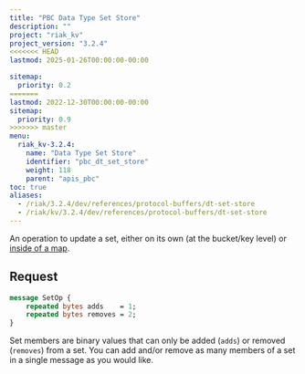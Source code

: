 ```yaml
---
title: "PBC Data Type Set Store"
description: ""
project: "riak_kv"
project_version: "3.2.4"
<<<<<<< HEAD
lastmod: 2025-01-26T00:00:00-00:00

sitemap:
  priority: 0.2
=======
lastmod: 2022-12-30T00:00:00-00:00
sitemap:
  priority: 0.9
>>>>>>> master
menu:
  riak_kv-3.2.4:
    name: "Data Type Set Store"
    identifier: "pbc_dt_set_store"
    weight: 118
    parent: "apis_pbc"
toc: true
aliases:
  - /riak/3.2.4/dev/references/protocol-buffers/dt-set-store
  - /riak/kv/3.2.4/dev/references/protocol-buffers/dt-set-store
---
```


An operation to update a set, either on its own (at the bucket/key
level) or [inside of a map]({{<baseurl>}}riak/kv/3.2.4/developing/api/protocol-buffers/dt-map-store).

## Request

```protobuf
message SetOp {
    repeated bytes adds    = 1;
    repeated bytes removes = 2;
}
```

Set members are binary values that can only be added (`adds`) or removed
(`removes`) from a set. You can add and/or remove as many members of a
set in a single message as you would like.

